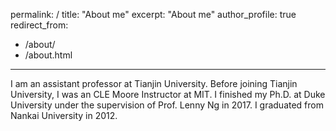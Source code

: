 permalink: /
title: "About me"
excerpt: "About me"
author_profile: true
redirect_from: 
  - /about/
  - /about.html
---

I am an assistant professor at Tianjin University. Before joining Tianjin University, I was an CLE Moore Instructor at MIT. I finished my Ph.D. at Duke University under the supervision of Prof. Lenny Ng in 2017. I graduated from Nankai University in 2012.



